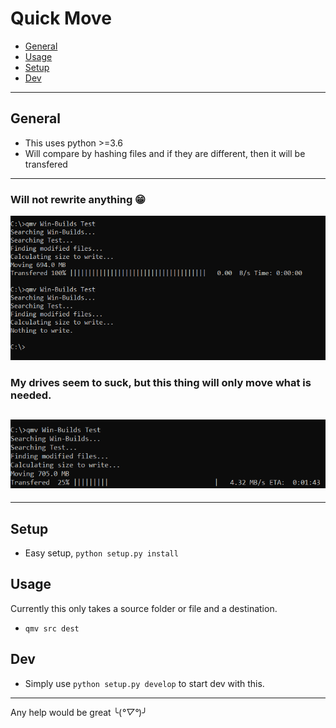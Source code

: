 # Quick Move
* [General](#general)
* [Usage](#usage)
* [Setup](#setup)
* [Dev](#dev)

---
## General
* This uses python >=3.6
* Will compare by hashing files and if they are different, then it will be transfered
---
### Will not rewrite anything 😁
![Moving](https://github.com/Alsira/file-mover/blob/master/images/First%20move.png)
### My drives seem to suck, but this thing will only move what is needed.
![Slow](https://github.com/Alsira/file-mover/blob/master/images/Slow%20Move.png)
---
---
## Setup
* Easy setup, `python setup.py install`

## Usage
Currently this only takes a source folder or file and a destination.
* `qmv src dest`

## Dev
* Simply use `python setup.py develop` to start dev with this.
---
Any help would be great ╰(*°▽°*)╯
